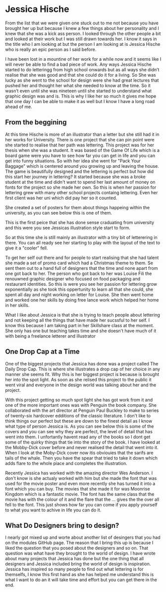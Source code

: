 Jessica Hische
======

From the list that we were given one stuck out to me not because you have brought her up but because I knew a few things about her personality and I knew that she was a kick ass person. I looked through the other people a bit and looked at their work but I was still drawn towards her. I know it says in the title who I am looking at but the person I am looking at is Jessica Hische who is really an epic person as I said before. 

I have been lost in a mountine of her work for a while now and it seems like I will never be able to find a bad piece of work. Any ways Jessica Hische started to do letteringg from high school onwards but as all ways she didn’t realise that she was good and that she could do it for a living. So She was lucky as she went to the school for design were she had great lectures that pushed her and thought her what she needed to know at the time. So it wasn’t even until she was nineteen until she started to understand what graphic design was and is. This is why I like her so much it gives me hope that one day I can be able to make it as well but I know I have a long road ahead of me. 


From the beggining
------------------

At this time Hische is more of an illustrator than a letter but she still had it in her works for University. There is one project that she can pin point were she started to realise that her path was lettering. This project was for her thesis when she was a student. It was based of the Game Of Life which is a board game were you have to see how far you can get in life and you can get into funny situations. So with her idea she went for "Pack Your Baggage" which is centered around you growing up and leaving the house. The game is beautifully designed and the lettering is perfect but how did this start her journey in lettering? It started because she was a broke student at the time and didn't want to spend her last amount of money on fonts for the project so she made her own. So this is when her passion for lettering grew with many other school projects containg lettering. Even her first client was her uni which did pay her so it counted.

She created a set of posters for them about things happeing within the university, as you can see below this is one of them. 

This is the first peice that she has done sense craduating from university and this were you see Jessicas illustration style start to form. 

So at this time she is still mainly an illustrator with a tiny bit of letterering in there. You can all ready see her starting to play with the layout of the text to give it a "cooler" fell.

To get her self out there and for people to start realising that she had talent she made a set of promo card which had a Christmas theme to them. Se sent them out to a hand full of designers that the time and none apart from one got back to her. The person who got back to her was Louise Fili the renouwned graphic designer who focused on food packaging and restaurant identities. So this is were you see her passion for lettering grow exponentially as she took this oppertunity to learn all that she could, she spent all day and night working on letter for Louise. She then went home and worked one her skills by doing free lance work which helped her home in her skills.

What I like about Jessica is that she is trying to teach people about lettering and not keeping all the things that have made her sucssful to her self. I know this because I am taking part in her Skillshare class at the moment. She only has one but teaching takes time and she doesn't have much of it with being a freelance letterer and illustrator 


One Drop Cap at a Time
----------------------

One of the biggest projects that Jessica has done was a project called The Daily Drop Cap. This is where she illustrates a drop cap of her choice in any manner she seems fit. Why this is her biggest project is because is brought her into the spot light. As soon as she relised this project to the public it went viral and everyone in the design world was talking about her and the project.

With this project getting so much spot light she has got work from it and one of the more important ones was with Penguin the book company. She collaborated with the art director at Penguin Paul Buckley to make to series of twenty-six hardcover edditions of the classic literature. I don't like to think things our perfect but these are down to the finest detail as I know what type of person Jessica is. As you can see below this is some of the covers and you can see why they are perfect, the level of detail that has went into them. I unfortantly havent read any of the books so I dont get some of the quirky things that tie into the story of the book. I have looked at the Mobby-Dick cover before and never realised the detail that went into it. When I look at the Moby-Dick cover now itis obviouies that the sarifs are tails of the whale. Then you have the spear that tried to take it down which adds flare to the whole piace and completes the illustration.


Recently Jessica has worked with the amazing director Wes Anderson. I don't know is she actualy worked with him but she made the font that was used for the movie poster and even more recently she has turned it into a font which you can buy. The movies that she made it for was Moonrise Kingdom which is a fantastic movie. The font has the same class that the movie has with the colour of it and the flare that the ... gives the the over all fell to the font. This just shows how far you can come if you apply yourself to what you want to achive in life you can do it.



What Do Designers bring to design?
---------------------------------

I nearly got mixed up and worte about another list of desingers that you had on the modules GitHub page. The reason that I bring this up is because I liked the question that you posed about the designers and so on. That question was what have they brought to the world of design. I have wrote about many projects that Jessica has done but the one thing that all designers and Jessica included bring the world of design is inspiration. Jessica has inspired so many people to find out what lettering is for themselfs, I know this first hand as she has helped me understand this is what I want to do an it will take time and effort but you can get there in the end. 
